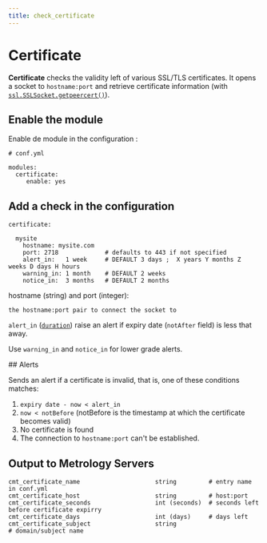 ```yaml
---
title: check_certificate
---
```


# Certificate

**Certificate** checks the validity left of various SSL/TLS certificates.
It opens a socket to `hostname:port` and retrieve certificate information (with
[`ssl.SSLSocket.getpeercert()`](https://docs.python.org/3/library/ssl.html#ssl.SSLSocket.getpeercert)).


## Enable the module

Enable de module in the configuration :

    # conf.yml

    modules:
      certificate:
         enable: yes

## Add a check in the configuration

    certificate:

      mysite
        hostname: mysite.com
        port: 2718             # defaults to 443 if not specified
        alert_in:   1 week     # DEFAULT 3 days ;  X years Y months Z weeks D days H hours
        warning_in: 1 month    # DEFAULT 2 weeks
        notice_in:  3 months   # DEFAULT 2 months


hostname (string) and port (integer):

    the hostname:port pair to connect the socket to

`alert_in` ([`duration`](duration.md)) raise an alert if expiry date (`notAfter` field) is less that <duration> away.

Use `warning_in` and `notice_in` for lower grade alerts.


## Alerts

Sends an alert if a certificate is invalid, that is, one of these conditions
matches:

1. `expiry date - now < alert_in`
2. `now < notBefore` (notBefore is the timestamp at which the certificate
   becomes valid)
3. No certificate is found
4. The connection to `hostname:port` can't be established.


## Output to Metrology Servers

    cmt_certificate_name                     string         # entry name in conf.yml
    cmt_certificate_host                     string         # host:port
    cmt_certificate_seconds                  int (seconds)  # seconds left before certificate expirry
    cmt_certificate_days                     int (days)     # days left
    cmt_certificate_subject                  string         # domain/subject name
